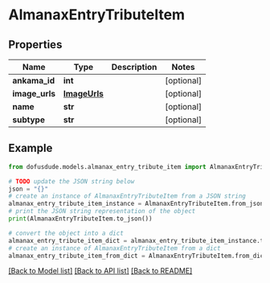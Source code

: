 # AlmanaxEntryTributeItem


## Properties

Name | Type | Description | Notes
------------ | ------------- | ------------- | -------------
**ankama_id** | **int** |  | [optional] 
**image_urls** | [**ImageUrls**](ImageUrls.md) |  | [optional] 
**name** | **str** |  | [optional] 
**subtype** | **str** |  | [optional] 

## Example

```python
from dofusdude.models.almanax_entry_tribute_item import AlmanaxEntryTributeItem

# TODO update the JSON string below
json = "{}"
# create an instance of AlmanaxEntryTributeItem from a JSON string
almanax_entry_tribute_item_instance = AlmanaxEntryTributeItem.from_json(json)
# print the JSON string representation of the object
print(AlmanaxEntryTributeItem.to_json())

# convert the object into a dict
almanax_entry_tribute_item_dict = almanax_entry_tribute_item_instance.to_dict()
# create an instance of AlmanaxEntryTributeItem from a dict
almanax_entry_tribute_item_from_dict = AlmanaxEntryTributeItem.from_dict(almanax_entry_tribute_item_dict)
```
[[Back to Model list]](../README.md#documentation-for-models) [[Back to API list]](../README.md#documentation-for-api-endpoints) [[Back to README]](../README.md)


